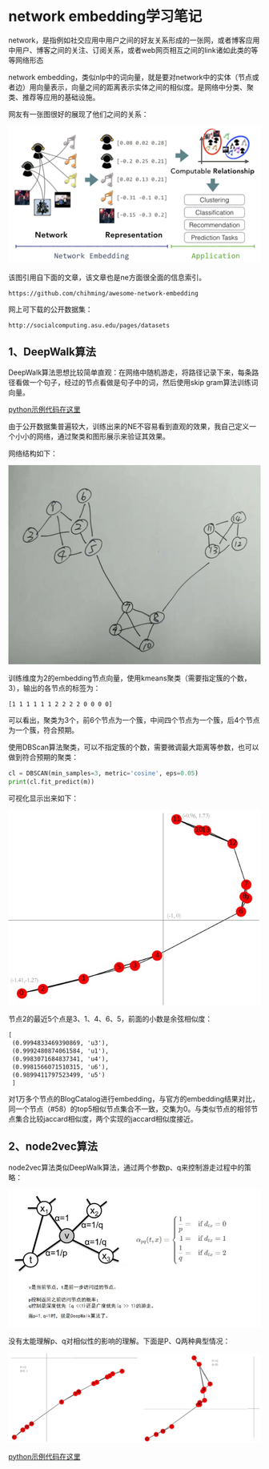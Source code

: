 # network embedding学习笔记

network，是指例如社交应用中用户之间的好友关系形成的一张网，或者博客应用中用户、博客之间的关注、订阅关系，或者web网页相互之间的link诸如此类的等等网络形态

network embedding，类似nlp中的词向量，就是要对network中的实体（节点或者边）用向量表示，向量之间的距离表示实体之间的相似度。是网络中分类、聚类、推荐等应用的基础设施。

网友有一张图很好的展现了他们之间的关系：

![](img/network_embedding/ne.png)

该图引用自下面的文章，该文章也是ne方面很全面的信息索引。

```
https://github.com/chihming/awesome-network-embedding
```

网上可下载的公开数据集：

```
http://socialcomputing.asu.edu/pages/datasets
```

## 1、DeepWalk算法

DeepWalk算法思想比较简单直观：在网络中随机游走，将路径记录下来，每条路径看做一个句子，经过的节点看做是句子中的词，然后使用skip gram算法训练词向量。

[python示例代码在这里](https://github.com/bisonliao/daydayup/blob/master/mxnet/networkEmbedding_DeepWalk.py)

由于公开数据集普遍较大，训练出来的NE不容易看到直观的效果，我自己定义一个小小的网络，通过聚类和图形展示来验证其效果。

网络结构如下：

![](img/network_embedding/small_network.jpg)

训练维度为2的embedding节点向量，使用kmeans聚类（需要指定簇的个数，3），输出的各节点的标签为：

```
[1 1 1 1 1 1 2 2 2 2 0 0 0 0]
```

可以看出，聚类为3个，前6个节点为一个簇，中间四个节点为一个簇，后4个节点为一个簇，符合预期。

使用DBScan算法聚类，可以不指定簇的个数，需要微调最大距离等参数，也可以做到符合预期的聚类：

```python
cl = DBSCAN(min_samples=3, metric='cosine', eps=0.05)
print(cl.fit_predict(m))
```

可视化显示出来如下：

![](img/network_embedding/position1.jpg)

节点2的最近5个点是3、1、4、6、5，前面的小数是余弦相似度：

```
[
 (0.9994833469390869, 'u3'), 
 (0.9992480874061584, 'u1'), 
 (0.9983071684837341, 'u4'), 
 (0.9981566071510315, 'u6'), 
 (0.9899411797523499, 'u5')
 ]
```

对1万多个节点的BlogCatalog进行embedding，与官方的embedding结果对比，同一个节点（#58）的top5相似节点集合不一致，交集为0。与类似节点的相邻节点集合比较jaccard相似度，两个实现的jaccard相似度接近。

## 2、node2vec算法

node2vec算法类似DeepWalk算法，通过两个参数p、q来控制游走过程中的策略：

![](img/network_embedding/node2vec.jpg)

没有太能理解p、q对相似性的影响的理解。下面是P、Q两种典型情况：

![](img/network_embedding/node2vec_2.jpg)

[python示例代码在这里](https://github.com/bisonliao/daydayup/blob/master/mxnet/networkEmbedding_Node2Vec.py)

